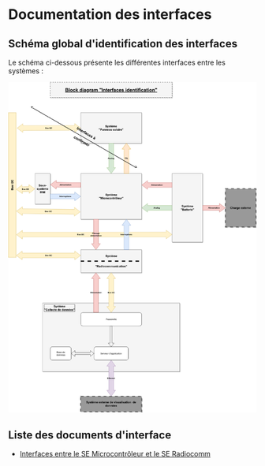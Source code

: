 # Documentation des interfaces

## Schéma global d'identification des interfaces

Le schéma ci-dessous présente les différentes interfaces entre les systèmes :

![Schema d'identification des interfaces](rsrc/diagramme-interfaces-v2.1.png)


## Liste des documents d'interface

+ [Interfaces entre le SE Microcontrôleur et le SE Radiocomm](interface-microcontroleur_radiocomm/index.md)

